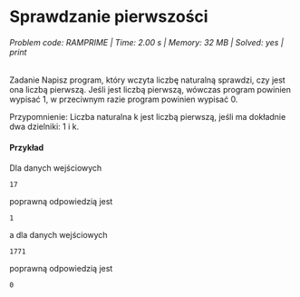 # Sprawdzanie pierwszości
###### Problem code: RAMPRIME \| Time: 2.00 s \| Memory: 32 MB \| Solved: yes \| print

Zadanie
Napisz program, który wczyta liczbę naturalną sprawdzi, czy jest ona liczbą pierwszą. Jeśli jest liczbą pierwszą, wówczas program powinien wypisać 1, w przeciwnym razie program powinien wypisać 0.


Przypomnienie: Liczba naturalna k jest liczbą pierwszą, jeśli ma dokładnie dwa dzielniki: 1 i k.

#### Przykład
Dla danych wejściowych

```
17
```
poprawną odpowiedzią jest
```
1
```
a dla danych wejściowych
```
1771
```
poprawną odpowiedzią jest
```
0
```
